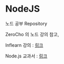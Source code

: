 # NodeJS

노드 공부 Repository

ZeroCho 의 노드 강의 참고,

Inflearn 강의 : <a href="https://www.inflearn.com/course/%EB%85%B8%EB%93%9C-%EA%B5%90%EA%B3%BC%EC%84%9C/dashboard">링크</a>

Node.js 교과서 : <a href="http://www.yes24.com/Product/Goods/91213376?OzSrank=1">링크</a>
 
